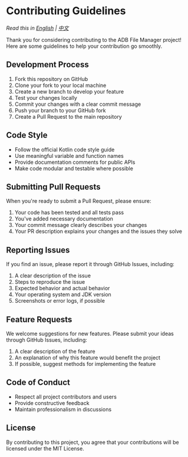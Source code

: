 # Contributing Guidelines

*Read this in [English](CONTRIBUTING.md) | [中文](CONTRIBUTING_zh.md)*

Thank you for considering contributing to the ADB File Manager project! Here are some guidelines to help your contribution go smoothly.

## Development Process

1. Fork this repository on GitHub
2. Clone your fork to your local machine
3. Create a new branch to develop your feature
4. Test your changes locally
5. Commit your changes with a clear commit message
6. Push your branch to your GitHub fork
7. Create a Pull Request to the main repository

## Code Style

- Follow the official Kotlin code style guide
- Use meaningful variable and function names
- Provide documentation comments for public APIs
- Make code modular and testable where possible

## Submitting Pull Requests

When you're ready to submit a Pull Request, please ensure:

1. Your code has been tested and all tests pass
2. You've added necessary documentation
3. Your commit message clearly describes your changes
4. Your PR description explains your changes and the issues they solve

## Reporting Issues

If you find an issue, please report it through GitHub Issues, including:

1. A clear description of the issue
2. Steps to reproduce the issue
3. Expected behavior and actual behavior
4. Your operating system and JDK version
5. Screenshots or error logs, if possible

## Feature Requests

We welcome suggestions for new features. Please submit your ideas through GitHub Issues, including:

1. A clear description of the feature
2. An explanation of why this feature would benefit the project
3. If possible, suggest methods for implementing the feature

## Code of Conduct

- Respect all project contributors and users
- Provide constructive feedback
- Maintain professionalism in discussions

## License

By contributing to this project, you agree that your contributions will be licensed under the MIT License. 